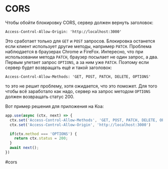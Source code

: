 # CORS

Чтобы обойти блокировку CORS, сервер должен вернуть заголовок:
```
Access-Control-Allow-Origin: 'http://localhost:3000'
```

Это сработает только для `GET` и `POST` запросов. Блокировка останется если клиент использует другие методы, например `PATCH`. Проблема наблюдается в браузерах Chrome и FireFox. 
Интересно, что при использовании метода `PATCH`, браузер посылает не один запрос, а два. Первым улетает запрос `OPTIONS`, а за ним уже `PATCH`. Поэтому если сервер будет возвращать ещё и такой заголовок:

```
Access-Control-Allow-Methods: 'GET, POST, PATCH, DELETE, OPTIONS'
```

то это не решит проблему, хотя ожидается, что это поможет. Для того чтобы всё заработало как надо, сервер на запрос методом `OPTIONS` должен возвращать статус 200.

Вот пример решения для приложения на Koa:

```js
app.use(async (ctx, next) => {
  ctx.set('Access-Control-Allow-Methods', 'GET, POST, PATCH, DELETE, OPTIONS')
  ctx.set('Access-Control-Allow-Origin', 'http://localhost:3000')

  if(ctx.method === 'OPTIONS') {
    return ctx.status = 200;
  }
  await next();
})
```

#cors